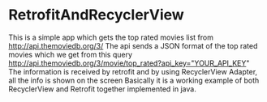 # RetrofitAndRecyclerView
This is a simple app which gets the top rated movies list from http://api.themoviedb.org/3/ The api sends a JSON format of the top rated movies which we get from this query http://api.themoviedb.org/3/movie/top_rated?api_key="YOUR_API_KEY" The information is received by retrofit and by using RecyclerView Adapter, all the info is shown on the screen Basically it is a working example of both RecyclerView and Retrofit together implemented in java.
